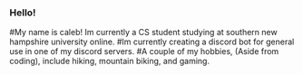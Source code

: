 ### Hello!
#My name is caleb! Im currently a CS student studying at southern new hampshire university online.
#Im currently creating a discord bot for general use in one of my discord servers. 
#A couple of my hobbies, (Aside from coding), include hiking, mountain biking, and gaming. 

<!--
**CaleebButh/CaleebButh** is a ✨ _special_ ✨ repository because its `README.md` (this file) appears on your GitHub profile.

Here are some ideas to get you started:

- 🔭 I’m currently working on ...
- 🌱 I’m currently learning ...
- 👯 I’m looking to collaborate on ...
- 🤔 I’m looking for help with ...
- 💬 Ask me about ...
- 📫 How to reach me: ...
- 😄 Pronouns: ...
- ⚡ Fun fact: ...
-->
